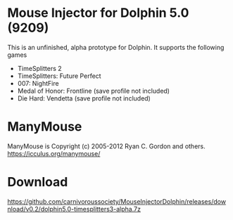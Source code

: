 # Mouse Injector for Dolphin 5.0 (9209)
This is an unfinished, alpha prototype for Dolphin. It supports the following games
* TimeSplitters 2
* TimeSplitters: Future Perfect
* 007: NightFire
* Medal of Honor: Frontline (save profile not included)
* Die Hard: Vendetta (save profile not included)

# ManyMouse
ManyMouse is Copyright (c) 2005-2012 Ryan C. Gordon and others. https://icculus.org/manymouse/

# Download
https://github.com/carnivoroussociety/MouseInjectorDolphin/releases/download/v0.2/dolphin5.0-timesplitters3-alpha.7z